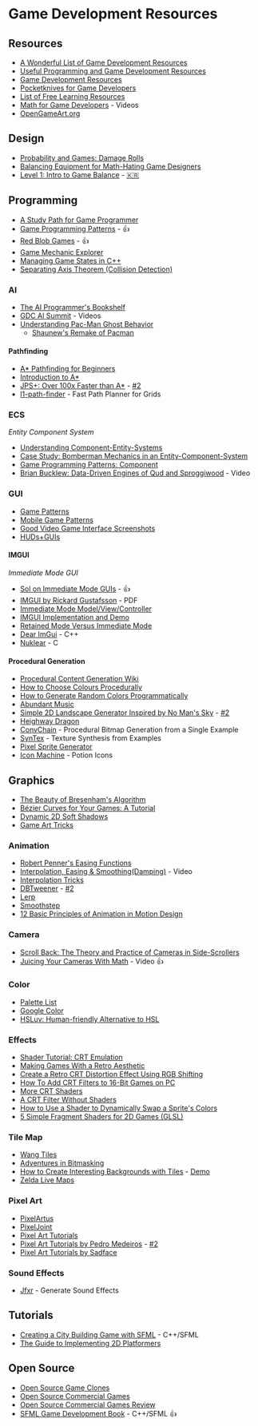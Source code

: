 # Game Development Resources

## Resources

* [A Wonderful List of Game Development Resources](https://github.com/Kavex/GameDev-Resources)
* [Useful Programming and Game Development Resources](https://eliasdaler.github.io/programming-and-gamedev-resources/)
* [Game Development Resources](https://game-development.zeef.com/david.arcila)
* [Pocketknives for Game Developers](https://www.reddit.com/r/gamedev/comments/18e38t/pocketknives_for_game_developers/)
* [List of Free Learning Resources](https://github.com/vhf/free-programming-books)
* [Math for Game Developers](https://www.youtube.com/playlist?list=PLW3Zl3wyJwWOpdhYedlD-yCB7WQoHf-My) - Videos
* [OpenGameArt.org](http://opengameart.org/)

## Design

* [Probability and Games: Damage Rolls](https://www.redblobgames.com/articles/probability/damage-rolls.html)
* [Balancing Equipment for Math-Hating Game Designers](https://www.kevin-agwaze.com/balancing-equipment-for-math-hating-game-designers-archive/)
* [Level 1: Intro to Game Balance](https://gamebalanceconcepts.wordpress.com/2010/07/07/level-1-intro-to-game-balance/) - [:kr:](https://designplay.github.io/books/game_balance/level_01.html)

## Programming

* [A Study Path for Game Programmer](https://github.com/miloyip/game-programmer)
* [Game Programming Patterns](http://gameprogrammingpatterns.com/) - :+1:
* [Red Blob Games](http://www.redblobgames.com/) - :+1:
* [Game Mechanic Explorer](http://gamemechanicexplorer.com/)
* [Managing Game States in C++](http://gamedevgeek.com/tutorials/managing-game-states-in-c/)
* [Separating Axis Theorem (Collision Detection)](http://www.metanetsoftware.com/technique/tutorialA.html)

### AI

* [The AI Programmer's Bookshelf](http://alumni.media.mit.edu/~jorkin/aibooks.html)
* [GDC AI Summit](http://www.gdcvault.com/search.php#&category=free&firstfocus=&keyword=ai+summit&conference_id=) - Videos
* [Understanding Pac-Man Ghost Behavior](http://gameinternals.com/post/2072558330/understanding-pac-man-ghost-behavior)
	* [Shaunew's Remake of Pacman](https://github.com/masonicGIT/pacman)

#### Pathfinding

* [A* Pathfinding for Beginners](http://www.policyalmanac.org/games/aStarTutorial.htm)
* [Introduction to A*](http://www.redblobgames.com/pathfinding/a-star/introduction.html)
* [JPS+: Over 100x Faster than A*](http://www.gdcvault.com/play/1022094/JPS-Over-100x-Faster-than) - [#2](https://www.reddit.com/r/gamedev/comments/39po65/gdc_ai_summit_video_jps_over_100x_faster_than_a/)
* [l1-path-finder](http://mikolalysenko.github.io/l1-path-finder/www/) - Fast Path Planner for Grids

### ECS

*Entity Component System*

* [Understanding Component-Entity-Systems](http://www.gamedev.net/page/resources/_/technical/game-programming/understanding-component-entity-systems-r3013)
* [Case Study: Bomberman Mechanics in an Entity-Component-System](http://www.gamedev.net/page/resources/_/technical/game-programming/case-study-bomberman-mechanics-in-an-entity-component-system-r3159)
* [Game Programming Patterns: Component](http://gameprogrammingpatterns.com/component.html)
* [Brian Bucklew: Data-Driven Engines of Qud and Sproggiwood](https://www.youtube.com/watch?v=U03XXzcThGU) - Video

### GUI

* [Game Patterns](http://www.game-patterns.com/#!/)
* [Mobile Game Patterns](http://mobilegamepatterns.com/)
* [Good Video Game Interface Screenshots](http://videogameinterfaces.com/)
* [HUDs+GUIs](http://www.hudsandguis.com/)

#### IMGUI

*Immediate Mode GUI*

* [Sol on Immediate Mode GUIs](http://sol.gfxile.net/imgui/) - :+1:
* [IMGUI by Rickard Gustafsson](http://www.cse.chalmers.se/edu/year/2011/course/TDA361/Advanced%20Computer%20Graphics/IMGUI.pdf) - PDF
* [Immediate Mode Model/View/Controller](http://www.johno.se/book/imgui.html)
* [IMGUI Implementation and Demo](http://silverspaceship.com/inner/imgui/)
* [Retained Mode Versus Immediate Mode](https://msdn.microsoft.com/en-us/library/windows/desktop/ff684178(v=vs.85).aspx)
* [Dear ImGui](https://github.com/ocornut/imgui) - C++
* [Nuklear](https://github.com/vurtun/nuklear) - C

#### Procedural Generation

* [Procedural Content Generation Wiki](http://pcg.wikidot.com/)
* [How to Choose Colours Procedurally](http://devmag.org.za/2012/07/29/how-to-choose-colours-procedurally-algorithms/)
* [How to Generate Random Colors Programmatically](http://martin.ankerl.com/2009/12/09/how-to-create-random-colors-programmatically/)
* [Abundant Music](http://www.abundant-music.com/)
* [Simple 2D Landscape Generator Inspired by No Man's Sky](http://theadarshsinha.com/pcg.html) - [#2](https://www.reddit.com/r/proceduralgeneration/comments/4v3vce/simple_2d_scenemountainlandscape_generator/)
* [Heighway Dragon](http://ecademy.agnesscott.edu/~lriddle/ifs/heighway/heighway.htm)
* [ConvChain](https://github.com/mxgmn/ConvChain) - Procedural Bitmap Generation from a Single Example
* [SynTex](https://github.com/mxgmn/SynTex) - Texture Synthesis from Examples
* [Pixel Sprite Generator](https://github.com/zfedoran/pixel-sprite-generator)
* [Icon Machine](http://brianmacintosh.com/iconmachine/) - Potion Icons

## Graphics

* [The Beauty of Bresenham's Algorithm](http://members.chello.at/easyfilter/bresenham.html)
* [Bézier Curves for Your Games: A Tutorial](http://devmag.org.za/2011/04/05/bzier-curves-a-tutorial/)
* [Dynamic 2D Soft Shadows](http://archive.gamedev.net/archive/reference/articles/article2032.html)
* [Game Art Tricks](https://simonschreibt.de/game-art-tricks/)

### Animation

* [Robert Penner's Easing Functions](http://robertpenner.com/easing/)
* [Interpolation, Easing & Smoothing(Damping)](https://www.youtube.com/watch?v=6ccJCfMKyso) - Video
* [Interpolation Tricks](http://sol.gfxile.net/interpolation/index.html)
* [DBTweener](http://www.deadbugprojects.com/2013/01/dbtweener/) - [#2](https://forums.tigsource.com/index.php?topic=30890.0)
* [Lerp](https://en.wikipedia.org/wiki/Linear_interpolation)
* [Smoothstep](https://en.wikipedia.org/wiki/Smoothstep)
* [12 Basic Principles of Animation in Motion Design](http://www.howdesign.com/web-design-resources-technology/12-basic-principles-animation-motion-design/)

### Camera

* [Scroll Back: The Theory and Practice of Cameras in Side-Scrollers](https://docs.google.com/document/d/1iNSQIyNpVGHeak6isbP6AHdHD50gs8MNXF1GCf08efg/pub?embedded=true)
* [Juicing Your Cameras With Math](https://www.youtube.com/watch?v=tu-Qe66AvtY) - Video :+1:

### Color

* [Palette List](https://lospec.com/palette-list)
* [Google Color](https://material.io/guidelines/style/color.html)
* [HSLuv: Human-friendly Alternative to HSL](http://www.hsluv.org/)

### Effects

* [Shader Tutorial: CRT Emulation](http://www.gamasutra.com/blogs/SvyatoslavCherkasov/20140531/218753/Shader_tutorial_CRT_emulation.php)
* [Making Games With a Retro Aesthetic](http://gamedevelopment.tutsplus.com/articles/going-old-school-making-games-with-a-retro-aesthetic--gamedev-3567)
* [Create a Retro CRT Distortion Effect Using RGB Shifting](http://code.tutsplus.com/tutorials/create-a-retro-crt-distortion-effect-using-rgb-shifting--active-3359)
* [How To Add CRT Filters to 16-Bit Games on PC](http://www.tested.com/tech/gaming/2982-a-link-to-the-past-how-to-add-crt-filters-to-16-bit-games-on-pc/)
* [More CRT Shaders](http://filthypants.blogspot.kr/2015/04/more-crt-shaders.html)
* [A CRT Filter Without Shaders](http://www.magneticrealms.com/posts/2014/02/03/a-crt-filter-without-shaders/)
* [How to Use a Shader to Dynamically Swap a Sprite's Colors](https://gamedevelopment.tutsplus.com/tutorials/how-to-use-a-shader-to-dynamically-swap-a-sprites-colors--cms-25129)
* [5 Simple Fragment Shaders for 2D Games (GLSL)](http://ninslash.com/5-simple-fragment-shaders-for-2d-games-glsl/)

### Tile Map

* [Wang Tiles](http://www.cr31.co.uk/stagecast/wang/intro.html)
* [Adventures in Bitmasking](http://www.angryfishstudios.com/2011/04/adventures-in-bitmasking/)
* [How to Create Interesting Backgrounds with Tiles](https://imgur.com/gallery/eOqOZ6d) - [Demo](http://www.blockadillo.com/thewall/)
* [Zelda Live Maps](http://pixelslivewallpaper.github.io/jadsdsengine/Zelda.htm)

### Pixel Art

* [PixelArtus](http://pixelartus.com/)
* [PixelJoint](http://pixeljoint.com/)
* [Pixel Art Tutorials](https://lospec.com/pixel-art-tutorials)
* [Pixel Art Tutorials by Pedro Medeiros](https://www.patreon.com/saint11/posts) - [#2](http://blog.studiominiboss.com/pixelart)
* [Pixel Art Tutorials by Sadface](https://www.patreon.com/sadface_RL/posts)

### Sound Effects

* [Jfxr](http://jfxr.frozenfractal.com/) - Generate Sound Effects

## Tutorials

* [Creating a City Building Game with SFML](http://www.binpress.com/tutorial/creating-a-city-building-game-with-sfml/137) - C++/SFML
* [The Guide to Implementing 2D Platformers](http://higherorderfun.com/blog/2012/05/20/the-guide-to-implementing-2d-platformers/)

## Open Source

* [Open Source Game Clones](http://osgameclones.com/)
* [Open Source Commercial Games](http://www.codersnotes.com/notes/the-man-behind-the-curtain/)
* [Open Source Commercial Games Review](http://fabiensanglard.net/)
* [SFML Game Development Book](https://github.com/SFML/SFML-Game-Development-Book) - C++/SFML :+1:
